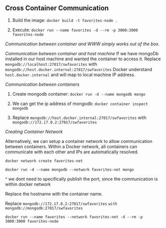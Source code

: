 ## Cross Container Communication

1. Build the image: `docker build -t favorites-node .`

2. Execute: `docker run --name favorites -d --rm -p 3000:3000 favorites-node`

_Communication between container and WWW simply works out of the box._

_Communication between container and host machine_
If we have mongoDb installed in our host machine and wanted the container to access it.
Replace `mongodb://localhost:27017/swfavorites` with `mongodb://host.docker.internal:27017/swfavorites`
Docker understand `host.docker.internal` and will map to local machine IP address.

_Communication between containers_

1. Create mongodb container: `docker run -d --name mongodb mongo`

2. We can get the ip address of mongodb: `docker container inspect mongodb`

3. Replace `mongodb://host.docker.internal:27017/swfavorites` with `mongodb://172.17.0.2:27017/swfavorites`

_Creating Container Network_

Alternatively, we can setup a container network to allow communication between containers.
Within a Docker network, all containers can communicate with each other and IPs are automatically resolved.

`docker network create favorites-net`

`docker run -d --name mongodb --network favorites-net mongo`

^ we dont need to specifically publish the port, since the communication is within docker network

Replace the hostname with the container name.

Replace `mongodb://172.17.0.2:27017/swfavorites` `with mongodb://mongodb:27017/swfavorites`

`docker run --name favorites --network favorites-net -d --rm -p 3000:3000 favorites-node`
